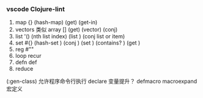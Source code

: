 ### vscode Clojure-lint

1. map {} (hash-map) (get) (get-in)
2. vectors 类似 array [] (get) (vector) (conj)
3. list '() (nth list index) (list ) (conj list or item)
4. set #{} (hash-set ) (conj ) (set ) (contains? ) (get )
5. reg #""
6. loop recur
7. defn def
8. reduce

(:gen-class) 允许程序命令行执行
declare 变量提升？
defmacro macroexpand 宏定义